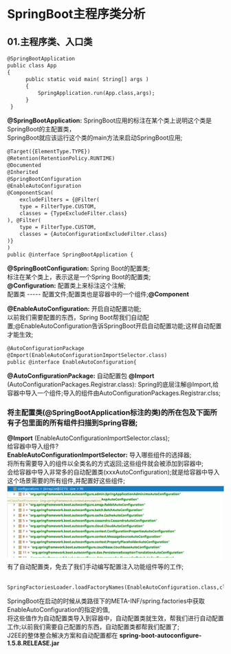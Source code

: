 SpringBoot主程序类分析
====
## 01.主程序类、入口类
> 
    @SpringBootApplication  
    public class App  
    {  
          public static void main( String[] args )  
          {  
              SpringApplication.run(App.class,args);  
          }  
     }    
>  
**@SpringBootApplication:**  SpringBoot应用的标注在某个类上说明这个类是SpringBoot的主配置类，  
SpringBoot就应该运行这个类的main方法来启动SpringBoot应用;  

> 
    @Target({ElementType.TYPE})
    @Retention(RetentionPolicy.RUNTIME)
    @Documented
    @Inherited
    @SpringBootConfiguration
    @EnableAutoConfiguration
    @ComponentScan(
        excludeFilters = {@Filter(
        type = FilterType.CUSTOM,
        classes = {TypeExcludeFilter.class}
    ), @Filter(
        type = FilterType.CUSTOM,
        classes = {AutoConfigurationExcludeFilter.class}
    )}
    )
    public @interface SpringBootApplication {
   
>  
**@SpringBootConfiguration:** Spring Boot的配置类;  
      标注在某个类上，表示这是一个Spring Boot的配置类;  
      **@Configuration:**  配置类上来标注这个注解;  
        配置类 ----- 配置文件;配置类也是容器中的一个组件;**@Component**  

**@EnableAutoConfiguration:** 开启自动配置功能;  
       以前我们需要配置的东西，Spring Boot帮我们自动配置;@EnableAutoConfiguration告诉SpringBoot开启自动配置功能;这样自动配置才能生效;  
> 
    @AutoConfigurationPackage
    @Import(EnableAutoConfigurationImportSelector.class)
    public @interface EnableAutoConfiguration{
   
>    
   **@AutoConfigurationPackage:** 自动配置包
        **@Import** (AutoConfigurationPackages.Registrar.class): 
        Spring的底层注解@Import,给容器中导入一个组件;导入的组件由AutoConfigurationPackages.Registrar.clss;   
   ### **将主配置类(@SpringBootApplication标注的类)的所在包及下面所有子包里面的所有组件扫描到Spring容器;**  
   **@Import** (EnableAutoConfigurationImportSelector.class);  
        给容器中导入组件?  
        **EnableAutoConfigurationImportSelector:**  导入哪些组件的选择器;  
        将所有需要导入的组件以全类名的方式返回;这些组件就会被添加到容器中;  
        会给容器中导入非常多的自动配置类(xxxAutoConfiguration);就是给容器中导入这个场景需要的所有组件,并配置好这些组件;  
        ![SpringBoot注解解析](./images/02.SpringBoot注解解析01.png)  
         有了自动配置类，免去了我们手动编写配置注入功能组件等的工作;  
  >
        SpringFactoriesLoader.loadFactoryNames(EnableAutoConfiguration.class,classLoader);  
  >
SpringBoot在启动的时候从类路径下的META-INF/spring.factories中获取EnableAutoConfiguration的指定的值,  
将这些值作为自动配置类导入到容器中，自动配置类就生效，帮我们进行自动配置工作;以前我们需要自己配置的东西，自动配置类都帮我们配置了;  
J2EE的整体整合解决方案和自动配置都在 **spring-boot-autoconfigure-1.5.8.RELEASE.jar**        
        
